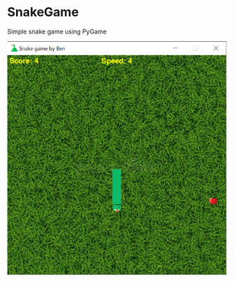 # SnakeGame

Simple snake game using PyGame

![alt text](https://github.com/BenGorrr/SnakeGame/blob/main/images/example.png?raw=true)
